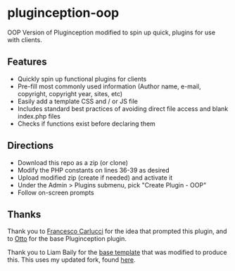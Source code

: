 # pluginception-oop
OOP Version of Pluginception modified to spin up quick, plugins for use with clients.


## Features
* Quickly spin up functional plugins for clients
* Pre-fill most commonly used information (Author name, e-mail, copyright, copyright year, sites, etc)
* Easily add a template CSS and / or JS file
* Includes standard best practices of avoiding direct file access and blank index.php files
* Checks if functions exist before declaring them

## Directions
* Download this repo as a zip (or clone)
* Modify the PHP constants on lines 36-39 as desired
* Upload modified zip (create if needed) and activate it
* Under the Admin > Plugins submenu, pick "Create Plugin - OOP"
* Follow on-screen prompts

## Thanks
Thank you to [Francesco Carlucci](https://github.com/FrancescoCarlucci/) for the idea that prompted this plugin, and to [Otto](http://ottopress.com/) for the base Pluginception plugin.

Thank you to Liam Baily for the [base template](https://github.com/LiamBailey/wordpress-plugin-simple-boilerplate) that was modified to produce this. This uses my updated fork, found [here](https://github.com/duplaja/wordpress-plugin-simple-boilerplate).
